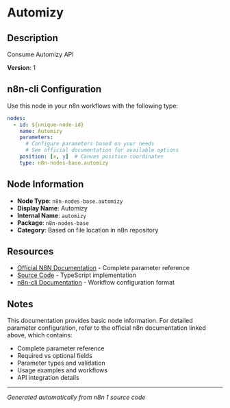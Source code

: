 # Automizy

## Description

Consume Automizy API

**Version**: 1

## n8n-cli Configuration

Use this node in your n8n workflows with the following type:

```yaml
nodes:
  - id: ${unique-node-id}
    name: Automizy
    parameters:
      # Configure parameters based on your needs
      # See official documentation for available options
    position: [x, y]  # Canvas position coordinates
    type: n8n-nodes-base.automizy
```

## Node Information

- **Node Type**: `n8n-nodes-base.automizy`
- **Display Name**: Automizy
- **Internal Name**: `automizy`
- **Package**: `n8n-nodes-base`
- **Category**: Based on file location in n8n repository

## Resources

- [Official N8N Documentation](https://docs.n8n.io/integrations/builtin/app-nodes/n8n-nodes-base.automizy/) - Complete parameter reference
- [Source Code](https://github.com/n8n-io/n8n/blob/master/packages/nodes-base/nodes/Automizy/Automizy.node.ts) - TypeScript implementation
- [n8n-cli Documentation](https://github.com/edenreich/n8n-cli) - Workflow configuration format

## Notes

This documentation provides basic node information. For detailed parameter configuration, 
refer to the official n8n documentation linked above, which contains:

- Complete parameter reference
- Required vs optional fields
- Parameter types and validation
- Usage examples and workflows
- API integration details

---
*Generated automatically from n8n 1 source code*

